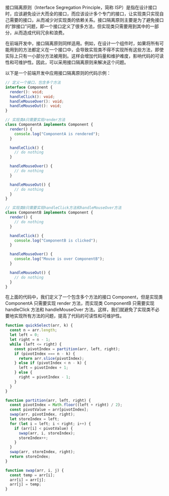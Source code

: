 接口隔离原则（Interface Segregation Principle，简称 ISP）是指在设计接口时，应该避免设计大而全的接口，而应该设计多个专门的接口，让实现类只实现自己需要的接口，从而减少对实现类的依赖关系。接口隔离原则主要是为了避免接口的“胖接口”问题，即一个接口定义了很多方法，但实现类只需要用到其中的一部分，从而造成代码冗余和浪费。

在前端开发中，接口隔离原则同样适用。例如，在设计一个组件时，如果将所有可能用到的方法都定义在一个接口中，会导致实现类不得不实现所有这些方法，即使实际上只有一小部分方法被用到。这样会增加代码量和维护难度，影响代码的可读性和可维护性。因此，可以采用接口隔离原则来解决这个问题。

以下是一个前端开发中应用接口隔离原则的代码示例：

```ts
// 定义一个接口，包含多个方法
interface Component {
  render(): void;
  handleClick(): void;
  handleMouseOver(): void;
  handleMouseOut(): void;
}

// 实现类A只需要实现render方法
class ComponentA implements Component {
  render() {
    console.log("ComponentA is rendered");
  }

  handleClick() {
    // do nothing
  }

  handleMouseOver() {
    // do nothing
  }

  handleMouseOut() {
    // do nothing
  }
}

// 实现类B只需要实现handleClick方法和handleMouseOver方法
class ComponentB implements Component {
  render() {
    // do nothing
  }

  handleClick() {
    console.log("ComponentB is clicked");
  }

  handleMouseOver() {
    console.log("Mouse is over ComponentB");
  }

  handleMouseOut() {
    // do nothing
  }
}
```

在上面的代码中，我们定义了一个包含多个方法的接口 Component，但是实现类 ComponentA 只需要实现 render 方法，而实现类 ComponentB 只需要实现 handleClick 方法和 handleMouseOver 方法。这样，我们就避免了实现类不必要地实现所有方法的问题，提高了代码的可读性和可维护性。

```ts
function quickSelect(arr, k) {
  const n = arr.length;
  let left = 0;
  let right = n - 1;
  while (left <= right) {
    const pivotIndex = partition(arr, left, right);
    if (pivotIndex === n - k) {
      return arr.slice(pivotIndex);
    } else if (pivotIndex < n - k) {
      left = pivotIndex + 1;
    } else {
      right = pivotIndex - 1;
    }
  }
}

function partition(arr, left, right) {
  const pivotIndex = Math.floor((left + right) / 2);
  const pivotValue = arr[pivotIndex];
  swap(arr, pivotIndex, right);
  let storeIndex = left;
  for (let i = left; i < right; i++) {
    if (arr[i] < pivotValue) {
      swap(arr, i, storeIndex);
      storeIndex++;
    }
  }
  swap(arr, storeIndex, right);
  return storeIndex;
}

function swap(arr, i, j) {
  const temp = arr[i];
  arr[i] = arr[j];
  arr[j] = temp;
}
```
